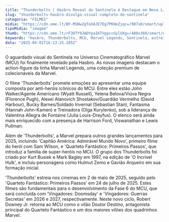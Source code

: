 ```yaml
---
title: "Thunderbolts | Hasbro Reveal do Sentinela é Destaque em Nova Linha Marvel Legends"
slug: "thunderbolts-hasbro-divulga-visual-completo-do-sentinela"
categoria: "FILMES"
midia: "https://cdn.ome.lt/BF-MSNw2gToXAJE7Eg7PKHeZjqc=/987x0/smart/uploads/conteudo/fotos/OMELETE_CAPA_-_2025-04-01T123529.553.png"
tipoMidia: "imagem"
thumb: "https://cdn.ome.lt/rF3OTY9JADYpaI6TVppccGylUXg=/480x360/smart/extras/conteudos/omelete_THUMB_-_2025-04-01T123517.106.png"
keywords: "Hasbro, Thunderbolts, MCU, Marvel Legends, Sentinela, estreia de filme, colecionáveis Marvel"
data: "2025-04-01T16:13:25.285Z"
---
```


O aguardado visual do Sentinela no Universo Cinematográfico Marvel (MCU) foi finalmente revelado pela Hasbro. As novas imagens destacam o action-figure da linha Marvel Legends, uma coleção premium de colecionáveis da Marvel.

O filme 'Thunderbolts' promete emoções ao apresentar uma equipe composta por anti-heróis icônicos do MCU. Entre eles estão John Walker/Agente Americano (Wyatt Russell), Yelena Belova/Viúva Negra (Florence Pugh), Alexei Alanovich Shostakov/Guardião Vermelho (David Harbour), Bucky Barnes/Soldado Invernal (Sebastian Stan), Fantasma (Hannah John-Kamen) e Treinadora (Olga Kurylenko), sob a liderança de Valentina Allegra de Fontaine (Julia Louis-Dreyfus). O elenco será ainda mais enriquecido com a presença de Harrison Ford, Viswanathan e Lewis Pullman.

Além de 'Thunderbolts', a Marvel prepara outros grandes lançamentos para 2025, incluindo 'Capitão América: Admirável Mundo Novo', primeiro filme do herói com Sam Wilson, e 'Quarteto Fantástico: Primeiros Passos', que introduz a família de super-heróis no MCU. O grupo dos Thunderbolts foi criado por Kurt Busiek e Mark Bagley em 1997, na edição de 'O Incrível Hulk', e incluiu personagens como Hulmut Zemo e Gavião Arqueiro em sua formação inicial.

'Thunderbolts' estreia nos cinemas em 2 de maio de 2025, seguido pelo 'Quarteto Fantástico: Primeiros Passos' em 24 de julho de 2025. Estes filmes são fundamentais para o desenvolvimento da Fase 6 do MCU, que será concluída com 'Vingadores: Doomsday' e 'Vingadores: Guerras Secretas' em 2026 e 2027, respectivamente. Neste novo ciclo, Robert Downey Jr. retorna ao MCU como o vilão Doutor Destino, antagonista principal do Quarteto Fantástico e um dos maiores vilões dos quadrinhos Marvel.